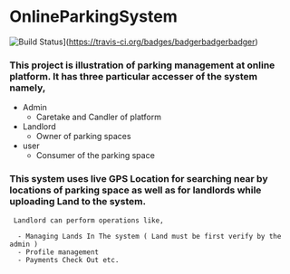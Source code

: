# OnlineParkingSystem



![Build Status](http://img.shields.io/travis/badges/badgerbadgerbadger.svg?style=flat-square)](https://travis-ci.org/badges/badgerbadgerbadger)

### This project is illustration of parking management at online platform. It has three particular accesser of the system namely,
   - Admin
      - Caretake and Candler of platform
   - Landlord 
      - Owner of parking spaces
   - user
      - Consumer of the parking space
      
### This system uses live GPS Location for searching near by locations of parking space as well as for landlords while uploading Land to the system.
 
     Landlord can perform operations like,
     
      - Managing Lands In The system ( Land must be first verify by the admin )
      - Profile management
      - Payments Check Out etc.
